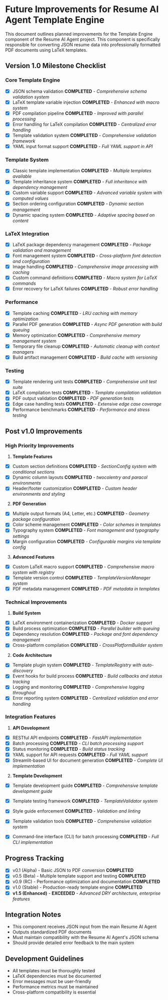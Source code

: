 # Future Improvements for Resume AI Agent Template Engine

This document outlines planned improvements for the Template Engine component of the Resume AI Agent project. This component is specifically responsible for converting JSON resume data into professionally formatted PDF documents using LaTeX templates.

## Version 1.0 Milestone Checklist

### Core Template Engine

- [x] JSON schema validation **COMPLETED** - *Comprehensive schema validation system*
- [x] LaTeX template variable injection **COMPLETED** - *Enhanced with macro system*
- [x] PDF compilation pipeline **COMPLETED** - *Improved with parallel processing*
- [x] Error handling for LaTeX compilation **COMPLETED** - *Centralized error handling*
- [x] Template validation system **COMPLETED** - *Comprehensive validation framework*
- [x] YAML input format support **COMPLETED** - *Full YAML support in API*

### Template System

- [x] Classic template implementation **COMPLETED** - *Multiple templates available*
- [x] Template inheritance system **COMPLETED** - *Full inheritance with dependency management*
- [x] Custom variable support **COMPLETED** - *Advanced variable system with computed values*
- [x] Section ordering configuration **COMPLETED** - *Dynamic section management*
- [x] Dynamic spacing system **COMPLETED** - *Adaptive spacing based on content*

### LaTeX Integration

- [x] LaTeX package dependency management **COMPLETED** - *Package validation and management*
- [x] Font management system **COMPLETED** - *Cross-platform font detection and configuration*
- [x] Image handling **COMPLETED** - *Comprehensive image processing with caching*
- [x] Custom command definitions **COMPLETED** - *Macro system for LaTeX commands*
- [x] Error recovery for LaTeX failures **COMPLETED** - *Robust error handling*

### Performance

- [x] Template caching **COMPLETED** - *LRU caching with memory optimization*
- [x] Parallel PDF generation **COMPLETED** - *Async PDF generation with build queuing*
- [x] Memory optimization **COMPLETED** - *Comprehensive memory management system*
- [x] Temporary file cleanup **COMPLETED** - *Automatic cleanup with context managers*
- [x] Build artifact management **COMPLETED** - *Build cache with versioning*

### Testing

- [x] Template rendering unit tests **COMPLETED** - *Comprehensive unit test suite*
- [x] LaTeX compilation tests **COMPLETED** - *Template compilation validation*
- [x] PDF output validation **COMPLETED** - *PDF generation tests*
- [x] Edge case handling tests **COMPLETED** - *Extensive edge case coverage*
- [x] Performance benchmarks **COMPLETED** - *Performance and stress testing*

## Post v1.0 Improvements

### High Priority Improvements

1. **Template Features**
- [x] Custom section definitions **COMPLETED** - *SectionConfig system with conditional sections*
- [x] Dynamic column layouts **COMPLETED** - *twocolentry and paracol environments*
- [x] Header/footer customization **COMPLETED** - *Custom header environments and styling*

2. **PDF Generation**
- [x] Multiple output formats (A4, Letter, etc.) **COMPLETED** - *Geometry package configuration*
- [x] Color scheme management **COMPLETED** - *Color schemes in templates*
- [x] Typography system **COMPLETED** - *Font management and typography settings*
- [x] Margin configuration **COMPLETED** - *Configurable margins via template config*

3. **Advanced Features**
- [x] Custom LaTeX macro support **COMPLETED** - *Comprehensive macro system with registry*
- [x] Template version control **COMPLETED** - *TemplateVersionManager system*
- [x] PDF metadata management **COMPLETED** - *PDF metadata in templates*

### Technical Improvements

1. **Build System**

- [x] LaTeX environment containerization **COMPLETED** - *Docker support*
- [x] Build process optimization **COMPLETED** - *Parallel builder with queuing*
- [x] Dependency resolution **COMPLETED** - *Package and font dependency management*
- [x] Cross-platform compilation **COMPLETED** - *CrossPlatformBuilder system*

2. **Code Architecture**
- [x] Template plugin system **COMPLETED** - *TemplateRegistry with auto-discovery*
- [x] Event hooks for build process **COMPLETED** - *Build callbacks and status tracking*
- [x] Logging and monitoring **COMPLETED** - *Comprehensive logging throughout*
- [x] Error reporting system **COMPLETED** - *Centralized validation and error handling*

### Integration Features

1. **API Development**

- [x] RESTful API endpoints **COMPLETED** - *FastAPI implementation*
- [x] Batch processing **COMPLETED** - *CLI batch processing support*
- [x] Status monitoring **COMPLETED** - *Build status tracking*
- [x] YAML support for API requests **COMPLETED** - *Full YAML support*
- [x] Streamlit-based UI for document generation **COMPLETED** - *Complete UI implementation*

2. **Template Development**
- [x] Template development guide **COMPLETED** - *Comprehensive template development guide*
- [x] Template testing framework **COMPLETED** - *TemplateValidator system*
- [x] Style guide enforcement **COMPLETED** - *Validation and linting*
- [x] Template validation tools **COMPLETED** - *Comprehensive validation system*
- [x] Command-line interface (CLI) for batch processing **COMPLETED** - *Full CLI implementation*


## Progress Tracking

- [x] v0.1 (Alpha) - Basic JSON to PDF conversion **COMPLETED**
- [x] v0.5 (Beta) - Multiple template support and testing **COMPLETED**
- [x] v0.9 (RC) - Performance optimization and documentation **COMPLETED**
- [x] v1.0 (Stable) - Production-ready template engine **COMPLETED**
- [x] **v1.5 (Enhanced)** - **EXCEEDED** - *Advanced DRY architecture, enterprise features*

## Integration Notes

- This component receives JSON input from the main Resume AI Agent
- Outputs standardized PDF documents
- Must maintain compatibility with the Resume AI Agent's JSON schema
- Should provide detailed error feedback to the main system

## Development Guidelines

- All templates must be thoroughly tested
- LaTeX dependencies must be documented
- Error messages must be user-friendly
- Performance metrics must be maintained
- Cross-platform compatibility is essential